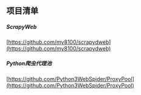 ## 项目清单  

#####  ScrapyWeb
[https://github.com/my8100/scrapydweb](https://github.com/my8100/scrapydweb)  

#####  Python爬虫代理池
[https://github.com/Python3WebSpider/ProxyPool](https://github.com/Python3WebSpider/ProxyPool)
